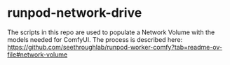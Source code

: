 # runpod-network-drive

The scripts in this repo are used to populate a Network Volume with the models needed for ComfyUI.
The process is described here: https://github.com/seethroughlab/runpod-worker-comfy?tab=readme-ov-file#network-volume